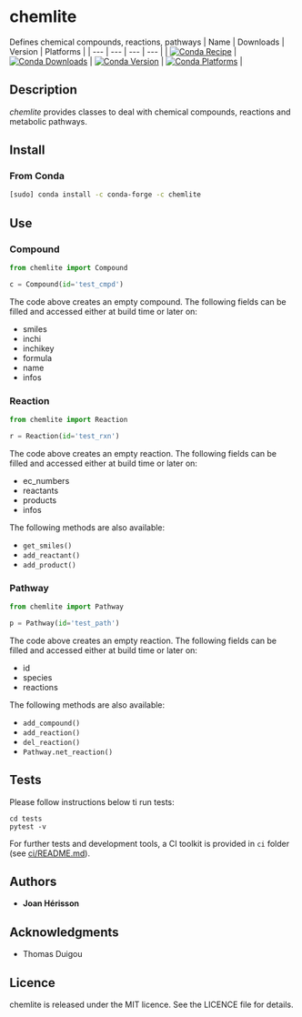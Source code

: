 # chemlite
Defines chemical compounds, reactions, pathways
| Name | Downloads | Version | Platforms |
| --- | --- | --- | --- |
| [![Conda Recipe](https://img.shields.io/badge/recipe-chemlite-green.svg)](https://anaconda.org/conda-forge/chemlite) | [![Conda Downloads](https://img.shields.io/conda/dn/conda-forge/chemlite.svg)](https://anaconda.org/conda-forge/chemlite) | [![Conda Version](https://img.shields.io/conda/vn/conda-forge/chemlite.svg)](https://anaconda.org/conda-forge/chemlite) | [![Conda Platforms](https://img.shields.io/conda/pn/conda-forge/chemlite.svg)](https://anaconda.org/conda-forge/chemlite) |

## Description
*chemlite* provides classes to deal with chemical compounds, reactions and metabolic pathways.

## Install
### From Conda
```sh
[sudo] conda install -c conda-forge -c chemlite
```

## Use
### Compound
```python
from chemlite import Compound

c = Compound(id='test_cmpd')
```
The code above creates an empty compound. The following fields can be filled and accessed either at build time or later on:
- smiles
- inchi
- inchikey
- formula
- name
- infos

### Reaction
```python
from chemlite import Reaction

r = Reaction(id='test_rxn')
```
The code above creates an empty reaction. The following fields can be filled and accessed either at build time or later on:
- ec_numbers
- reactants
- products
- infos

The following methods are also available:
- `get_smiles()`
- `add_reactant()`
- `add_product()`


### Pathway
```python
from chemlite import Pathway

p = Pathway(id='test_path')
```
The code above creates an empty reaction. The following fields can be filled and accessed either at build time or later on:
- id
- species
- reactions

The following methods are also available:
- `add_compound()`
- `add_reaction()`
- `del_reaction()`
- `Pathway.net_reaction()`


## Tests
Please follow instructions below ti run tests:
```
cd tests
pytest -v
```
For further tests and development tools, a CI toolkit is provided in `ci` folder (see [ci/README.md](ci/README.md)).


## Authors

* **Joan Hérisson**

## Acknowledgments

* Thomas Duigou


## Licence
chemlite is released under the MIT licence. See the LICENCE file for details.
